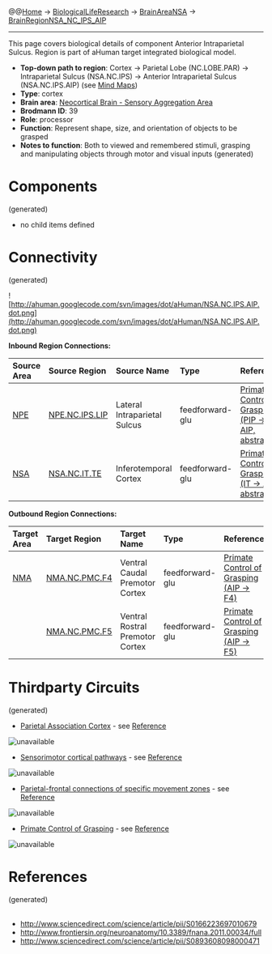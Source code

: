 @@[Home](Home.md) -> [BiologicalLifeResearch](BiologicalLifeResearch.md) -> [BrainAreaNSA](BrainAreaNSA.md) -> [BrainRegionNSA\_NC\_IPS\_AIP](BrainRegionNSA_NC_IPS_AIP.md)

---


This page covers biological details of component Anterior Intraparietal Sulcus.
Region is part of aHuman target integrated biological model.

  * **Top-down path to region**: Cortex -> Parietal Lobe (NC.LOBE.PAR) -> Intraparietal Sulcus (NSA.NC.IPS) -> Anterior Intraparietal Sulcus (NSA.NC.IPS.AIP) (see [Mind Maps](OverallMindMaps.md))
  * **Type**: cortex
  * **Brain area**: [Neocortical Brain - Sensory Aggregation Area](BrainAreaNSA.md)
  * **Brodmann ID**: 39
  * **Role**: processor
  * **Function**: Represent shape, size, and orientation of objects to be grasped
  * **Notes to function**: Both to viewed and remembered stimuli, grasping and manipulating objects through motor and visual inputs
(generated)
# Components #
(generated)


  * no child items defined

# Connectivity #
(generated)


![http://ahuman.googlecode.com/svn/images/dot/aHuman/NSA.NC.IPS.AIP.dot.png](http://ahuman.googlecode.com/svn/images/dot/aHuman/NSA.NC.IPS.AIP.dot.png)

**Inbound Region Connections:**

| **Source Area** | **Source Region** | **Source Name** | **Type** | **Reference** |
|:----------------|:------------------|:----------------|:---------|:--------------|
| [NPE](BrainAreaNPE.md) | [NPE.NC.IPS.LIP](BrainRegionNPE_NC_IPS_LIP.md) | Lateral Intraparietal Sulcus | feedforward-glu | [Primate Control of Grasping (PIP -> AIP, abstract)](http://www.sciencedirect.com/science/article/pii/S0893608098000471) |
| [NSA](BrainAreaNSA.md) | [NSA.NC.IT.TE](BrainRegionNSA_NC_IT_TE.md) | Inferotemporal Cortex | feedforward-glu | [Primate Control of Grasping (IT -> AIP, abstract)](http://www.sciencedirect.com/science/article/pii/S0893608098000471) |

**Outbound Region Connections:**

| **Target Area** | **Target Region** | **Target Name** | **Type** | **Reference** |
|:----------------|:------------------|:----------------|:---------|:--------------|
| [NMA](BrainAreaNMA.md) | [NMA.NC.PMC.F4](BrainRegionNMA_NC_PMC_F4.md) | Ventral Caudal Premotor Cortex | feedforward-glu | [Primate Control of Grasping (AIP -> F4)](http://www.sciencedirect.com/science/article/pii/S0893608098000471) |
|                 | [NMA.NC.PMC.F5](BrainRegionNMA_NC_PMC_F5.md) | Ventral Rostral Premotor Cortex | feedforward-glu | [Primate Control of Grasping (AIP -> F5)](http://www.sciencedirect.com/science/article/pii/S0893608098000471) |

# Thirdparty Circuits #
(generated)

  * [Parietal Association Cortex](http://ars.els-cdn.com/content/image/1-s2.0-S0166223697010679-gr6.gif) - see [Reference](http://www.sciencedirect.com/science/article/pii/S0166223697010679)

<img src='http://ars.els-cdn.com/content/image/1-s2.0-S0166223697010679-gr6.gif' alt='unavailable'>

<ul><li><a href='http://c431376.r76.cf2.rackcdn.com/10053/fnana-05-00034-r1/image_m/fnana-05-00034-g006.jpg'>Sensorimotor cortical pathways</a> - see <a href='http://www.frontiersin.org/neuroanatomy/10.3389/fnana.2011.00034/full'>Reference</a></li></ul>

<img src='http://c431376.r76.cf2.rackcdn.com/10053/fnana-05-00034-r1/image_m/fnana-05-00034-g006.jpg' alt='unavailable'>

<ul><li><a href='http://c431376.r76.cf2.rackcdn.com/10053/fnana-05-00034-r1/image_m/fnana-05-00034-g002.jpg'>Parietal-frontal connections of specific movement zones</a> - see <a href='http://www.frontiersin.org/neuroanatomy/10.3389/fnana.2011.00034/full'>Reference</a></li></ul>

<img src='http://c431376.r76.cf2.rackcdn.com/10053/fnana-05-00034-r1/image_m/fnana-05-00034-g002.jpg' alt='unavailable'>

<ul><li><a href='http://ars.els-cdn.com/content/image/1-s2.0-S0893608098000471-gr6.gif'>Primate Control of Grasping</a> - see <a href='http://www.sciencedirect.com/science/article/pii/S0893608098000471'>Reference</a></li></ul>

<img src='http://ars.els-cdn.com/content/image/1-s2.0-S0893608098000471-gr6.gif' alt='unavailable'>


<h1>References</h1>
(generated)<br>
<br>
<ul><li><a href='http://www.sciencedirect.com/science/article/pii/S0166223697010679'>http://www.sciencedirect.com/science/article/pii/S0166223697010679</a>
</li><li><a href='http://www.frontiersin.org/neuroanatomy/10.3389/fnana.2011.00034/full'>http://www.frontiersin.org/neuroanatomy/10.3389/fnana.2011.00034/full</a>
</li><li><a href='http://www.sciencedirect.com/science/article/pii/S0893608098000471'>http://www.sciencedirect.com/science/article/pii/S0893608098000471</a></li></ul>
